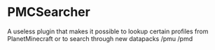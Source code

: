 # PMCSearcher
A useless plugin that makes it possible to lookup certain profiles from PlanetMinecraft or to search through new datapacks
/pmu <user>
/pmd
